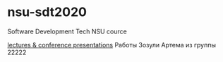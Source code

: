 # nsu-sdt2020
Software Development Tech NSU cource

[lectures & conference presentations](links.md)
Работы Зозули Артема из группы 22222
